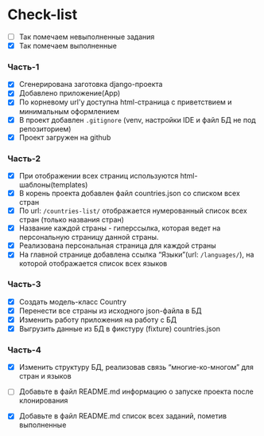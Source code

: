 # Check-list
- [ ] Так помечаем невыполненные задания
- [x] Так помечаем выполненные

### Часть-1
- [x] Сгенерирована заготовка django-проекта
- [x] Добавлено приложение(App)
- [x] По корневому url'у доступна html-страница с приветствием и минимальным оформлением
- [x] В проект добавлен `.gitignore` (venv, настройки IDE и файл БД не под репозиторием)
- [x] Проект загружен на github

### Часть-2
- [x] При отображении всех страниц используются html-шаблоны(templates)
- [x] В корень проекта добавлен файл countries.json со списком всех стран
- [x] По url: `/countries-list/` отображается нумерованный список всех стран (только названия стран)
- [x] Название каждой страны - гиперссылка, которая ведет на персональную страницу данной страны.
- [x] Реализована персональная страница для каждой страны
- [x] На главной странице добавлена ссылка “Языки”(url: `/languages/`), на которой отображается список всех языков

### Часть-3
- [x] Создать модель-класс Country
- [x] Перенести все страны из исходного json-файла в БД
- [x] Изменить работу приложения на работу с БД
- [x] Выгрузить данные из БД в фикстуру (fixture) countries.json

### Часть-4
- [x] Изменить структуру БД, реализовав связь “многие-ко-многом” для стран и языков
- [ ] Добавьте в файл README.md информацию о запуске проекта после клонирования
- [x] Добавьте в файл README.md список всех заданий, пометив выполненные

